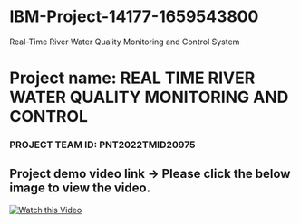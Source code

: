 # IBM-Project-14177-1659543800
Real-Time River Water Quality Monitoring and Control System
# Project name: REAL TIME RIVER WATER QUALITY MONITORING AND CONTROL 

### PROJECT TEAM ID: PNT2022TMID20975

## Project demo video link -> Please click the below image to view the video.

[![Watch this Video](https://i.imgur.com/ps4yFMB.jpeg)](https://youtu.be/nnHGvgb63Zo)


